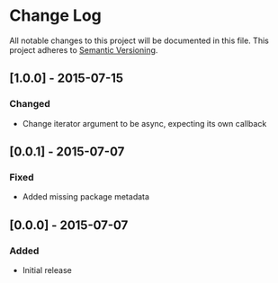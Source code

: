 # Change Log
All notable changes to this project will be documented in this file.
This project adheres to [Semantic Versioning](http://semver.org/).

## [1.0.0] - 2015-07-15
### Changed
- Change iterator argument to be async, expecting its own callback

## [0.0.1] - 2015-07-07
### Fixed
- Added missing package metadata

## [0.0.0] - 2015-07-07
### Added
- Initial release
